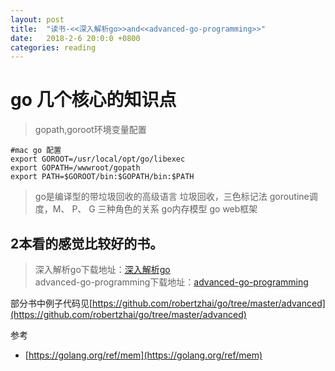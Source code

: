 ```yaml
---
layout: post
title:  "读书-<<深入解析go>>and<<advanced-go-programming>>"
date:   2018-2-6 20:0:0 +0800
categories: reading
---
```


# go 几个核心的知识点
>gopath,goroot环境变量配置

    #mac go 配置
    export GOROOT=/usr/local/opt/go/libexec
    export GOPATH=/wwwroot/gopath
    export PATH=$GOROOT/bin:$GOPATH/bin:$PATH
    
>go是编译型的带垃圾回收的高级语言
>垃圾回收，三色标记法
>goroutine调度，M、 P、 G 三种角色的关系
>go内存模型
>go web框架

## 2本看的感觉比较好的书。    
>深入解析go下载地址：[深入解析go](https://pan.baidu.com/s/1mjrySNe)  
>advanced-go-programming下载地址：[advanced-go-programming](https://pan.baidu.com/s/1jKd6dYA)      

部分书中例子代码见[https://github.com/robertzhai/go/tree/master/advanced](https://github.com/robertzhai/go/tree/master/advanced)

 参考

* [https://golang.org/ref/mem](https://golang.org/ref/mem)
